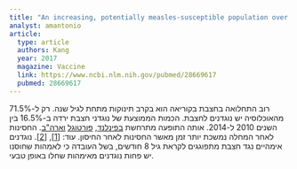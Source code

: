 ```yaml
---
title: "An increasing, potentially measles-susceptible population over time after vaccination in Korea"
analyst: amantonio
article:
  type: article
  authors: Kang
  year: 2017
  magazine: Vaccine
  link: https://www.ncbi.nlm.nih.gov/pubmed/28669617
  pubmed: 28669617
---
```


רוב התחלואה בחצבת בקוריאה הוא בקרב תינוקות מתחת לגיל שנה. רק ל-71.5% מהאוכלוסיה יש נוגדנים לחצבת. הכמות הממוצעת של נוגדני חצבת ירדה ב-16.5% בין השנים 2010 ל-2014.
אותה התופעה מתרחשת [בפינלנד](https://www.ncbi.nlm.nih.gov/pubmed/22966129), [פורטוגל](https://www.ncbi.nlm.nih.gov/pubmed/26319061) [וארה"ב](https://www.ncbi.nlm.nih.gov/pubmed/17339511).
החסינות לאחר המחלה נמשכת יותר זמן מאשר החסינות לאחר החיסון. עוד: [[1]](https://www.ncbi.nlm.nih.gov/pmc/articles/PMC5234812/), [[2]](https://www.ncbi.nlm.nih.gov/pubmed/8147093).
נוגדנים אימהיים נגד חצבת מתפוגגים לקראת גיל 8 חודשים, בשל העובדה כי לאמהות שחוסנו יש פחות נוגדנים מאימהות שחלו באופן טבעי.
